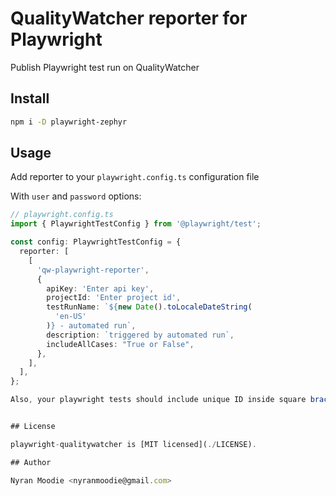 # QualityWatcher reporter for Playwright

Publish Playwright test run on QualityWatcher

## Install

```sh
npm i -D playwright-zephyr
```

## Usage

Add reporter to your `playwright.config.ts` configuration file

With `user` and `password` options:

```typescript
// playwright.config.ts
import { PlaywrightTestConfig } from '@playwright/test';

const config: PlaywrightTestConfig = {
  reporter: [
    [
      'qw-playwright-reporter',
      {
        apiKey: 'Enter api key',
        projectId: 'Enter project id',
        testRunName: `${new Date().toLocaleDateString(
          'en-US'
        )} - automated run`,
        description: `triggered by automated run`,
        includeAllCases: "True or False",
      },
    ],
  ],
};

Also, your playwright tests should include unique ID inside square brackets `[S14C801]` of your QualityWatcher test case:


## License

playwright-qualitywatcher is [MIT licensed](./LICENSE).

## Author

Nyran Moodie <nyranmoodie@gmail.com>
```
